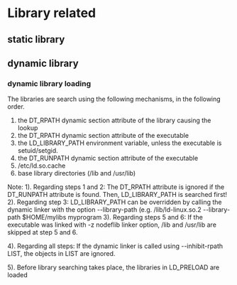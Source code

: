 # Library related

## static library

## dynamic library

### dynamic library loading
  The libraries are search using the following mechanisms, in the
  following order.

1. the DT_RPATH dynamic section attribute of the library causing the lookup 
2. the DT_RPATH dynamic section attribute of the executable 
3. the LD_LIBRARY_PATH environment variable, unless the executable is setuid/setgid.
4. the DT_RUNPATH dynamic section attribute of the executable
5. /etc/ld.so.cache
6. base library directories (/lib and /usr/lib)


Note:
1). Regarding steps 1 and 2: The DT_RPATH attribute is ignored if the
    DT_RUNPATH attribute is found. Then, LD_LIBRARY_PATH is searched first!
2). Regarding step 3: LD_LIBRARY_PATH can be overridden by calling the
    dynamic linker with the option --library-path (e.g. /lib/ld-linux.so.2
    --library-path $HOME/mylibs myprogram
3). Regarding steps 5 and 6: If the executable was linked with -z nodeflib linker
    option, /lib and /usr/lib are skipped at step 5 and 6. 

4). Regarding all steps: If the dynamic linker is called using --inhibit-rpath LIST,
    the objects in LIST are ignored.

5). Before library searching takes place, the libraries in LD_PRELOAD are loaded
